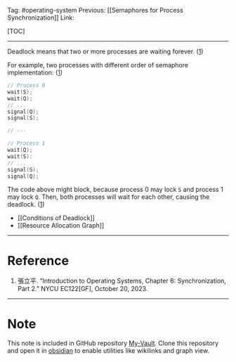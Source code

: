 Tag: #operating-system 
Previous: [[Semaphores for Process Synchronization]]
Link: 

[TOC]

---

Deadlock means that two or more processes are waiting forever. (<u>1</u>)

For example, two processes with different order of semaphore implementation: (<u>1</u>)

```cpp
// Process 0
wait(S);
wait(Q);
// ...
signal(Q);
signal(S);

// ---

// Process 1
wait(Q);
wait(S):
// ...
signal(S);
signal(Q);
```

The code above might block, because process 0 may lock `S` and process 1 may lock `Q`. Then, both processes will wait for each other, causing the deadlock. (<u>1</u>)

- [[Conditions of Deadlock]]
- [[Resource Allocation Graph]]

---

# Reference

1. 張立平. “Introduction to Operating Systems, Chapter 6: Synchronization, Part 2.” NYCU EC122[GF], October 20, 2023.

---

# Note

This note is included in GitHub repository [My-Vault](https://github.com/LittleD3092/My-Vault.git). Clone this repository and open it in [obsidian](https://obsidian.md/) to enable utilities like wikilinks and graph view.